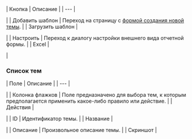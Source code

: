 | Кнопка | Описание |
| --- |

|
| Добавить шаблон | Переход на страницу с [формой создания новой темы](/user_help/settings/settings/mail_events/message_theme_edit.php). |
| Загрузить шаблон |

|
| Настроить | Переход к диалогу настройки внешнего вида отчетной формы. |
| Excel |

|

### Список тем

| Поле | Описание |
| --- |

|
| Колонка флажков | Поле предназначено для выбора тем, к которым предполагается применить какое-либо правило или действие. |
| Действия |

|
| ID | Идентификатор темы. |
| Название |

|
| Описание | Произвольное описание темы. |
| Скриншот |